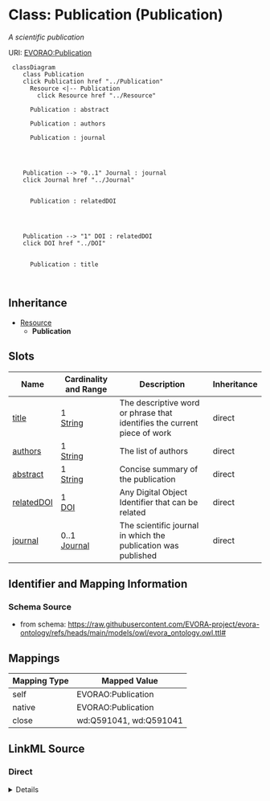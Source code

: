 

# Class: Publication (Publication)


_A scientific publication_





URI: [EVORAO:Publication](https://raw.githubusercontent.com/EVORA-project/evora-ontology/refs/heads/main/models/owl/evora_ontology.owl.ttl#Publication)






```mermaid
 classDiagram
    class Publication
    click Publication href "../Publication"
      Resource <|-- Publication
        click Resource href "../Resource"
      
      Publication : abstract
        
      Publication : authors
        
      Publication : journal
        
          
    
    
    Publication --> "0..1" Journal : journal
    click Journal href "../Journal"

        
      Publication : relatedDOI
        
          
    
    
    Publication --> "1" DOI : relatedDOI
    click DOI href "../DOI"

        
      Publication : title
        
      
```





## Inheritance
* [Resource](Resource.md)
    * **Publication**



## Slots

| Name | Cardinality and Range | Description | Inheritance |
| ---  | --- | --- | --- |
| [title](title.md) | 1 <br/> [String](String.md) | The descriptive word or phrase that identifies the current piece of work | direct |
| [authors](authors.md) | 1 <br/> [String](String.md) | The list of authors | direct |
| [abstract](abstract.md) | 1 <br/> [String](String.md) | Concise summary of the publication | direct |
| [relatedDOI](relatedDOI.md) | 1 <br/> [DOI](DOI.md) | Any Digital Object Identifier that can be related | direct |
| [journal](journal.md) | 0..1 <br/> [Journal](Journal.md) | The scientific journal in which the publication was published | direct |









## Identifier and Mapping Information







### Schema Source


* from schema: https://raw.githubusercontent.com/EVORA-project/evora-ontology/refs/heads/main/models/owl/evora_ontology.owl.ttl#




## Mappings

| Mapping Type | Mapped Value |
| ---  | ---  |
| self | EVORAO:Publication |
| native | EVORAO:Publication |
| close | wd:Q591041, wd:Q591041 |







## LinkML Source

<!-- TODO: investigate https://stackoverflow.com/questions/37606292/how-to-create-tabbed-code-blocks-in-mkdocs-or-sphinx -->

### Direct

<details>
```yaml
name: Publication
description: A scientific publication
title: Publication
from_schema: https://raw.githubusercontent.com/EVORA-project/evora-ontology/refs/heads/main/models/owl/evora_ontology.owl.ttl#
close_mappings:
- wd:Q591041
- wd:Q591041
is_a: Resource
slots:
- title
- authors
- abstract
- relatedDOI
- journal
slot_usage:
  title:
    name: title
    description: The descriptive word or phrase that identifies the current piece
      of work
    title: title
    comments:
    - 'The title of the item should be as short and descriptive as possible. E.g.
      for virus products it should basically be based on the following Pattern:

      ''Virus name'', ''virus host type'', ''collection year'', ''country of collection''
      ex ''suspected epidemiological origin'', ''genotype'', ''strain'', ''variant
      name or specific feature'
    exact_mappings:
    - dct:title
    domain_of:
    - Publication
    range: string
    required: true
    multivalued: false
  authors:
    name: authors
    description: The list of authors
    title: authors
    domain_of:
    - Publication
    range: string
    required: true
    multivalued: false
  abstract:
    name: abstract
    description: Concise summary of the publication
    title: abstract
    domain_of:
    - Publication
    range: string
    required: true
    multivalued: false
  relatedDOI:
    name: relatedDOI
    description: Any Digital Object Identifier that can be related
    title: DOI
    domain_of:
    - Publication
    - ProductOrService
    range: DOI
    required: true
    multivalued: false
  journal:
    name: journal
    description: The scientific journal in which the publication was published
    title: journal
    domain_of:
    - Publication
    range: Journal
    required: false
    multivalued: false

```
</details>

### Induced

<details>
```yaml
name: Publication
description: A scientific publication
title: Publication
from_schema: https://raw.githubusercontent.com/EVORA-project/evora-ontology/refs/heads/main/models/owl/evora_ontology.owl.ttl#
close_mappings:
- wd:Q591041
- wd:Q591041
is_a: Resource
slot_usage:
  title:
    name: title
    description: The descriptive word or phrase that identifies the current piece
      of work
    title: title
    comments:
    - 'The title of the item should be as short and descriptive as possible. E.g.
      for virus products it should basically be based on the following Pattern:

      ''Virus name'', ''virus host type'', ''collection year'', ''country of collection''
      ex ''suspected epidemiological origin'', ''genotype'', ''strain'', ''variant
      name or specific feature'
    exact_mappings:
    - dct:title
    domain_of:
    - Publication
    range: string
    required: true
    multivalued: false
  authors:
    name: authors
    description: The list of authors
    title: authors
    domain_of:
    - Publication
    range: string
    required: true
    multivalued: false
  abstract:
    name: abstract
    description: Concise summary of the publication
    title: abstract
    domain_of:
    - Publication
    range: string
    required: true
    multivalued: false
  relatedDOI:
    name: relatedDOI
    description: Any Digital Object Identifier that can be related
    title: DOI
    domain_of:
    - Publication
    - ProductOrService
    range: DOI
    required: true
    multivalued: false
  journal:
    name: journal
    description: The scientific journal in which the publication was published
    title: journal
    domain_of:
    - Publication
    range: Journal
    required: false
    multivalued: false
attributes:
  title:
    name: title
    description: The descriptive word or phrase that identifies the current piece
      of work
    title: title
    comments:
    - 'The title of the item should be as short and descriptive as possible. E.g.
      for virus products it should basically be based on the following Pattern:

      ''Virus name'', ''virus host type'', ''collection year'', ''country of collection''
      ex ''suspected epidemiological origin'', ''genotype'', ''strain'', ''variant
      name or specific feature'
    from_schema: https://raw.githubusercontent.com/EVORA-project/evora-ontology/refs/heads/main/models/owl/evora_ontology.owl.ttl#
    exact_mappings:
    - dct:title
    rank: 1000
    alias: title
    owner: Publication
    domain_of:
    - Publication
    range: string
    required: true
    multivalued: false
  authors:
    name: authors
    description: The list of authors
    title: authors
    from_schema: https://raw.githubusercontent.com/EVORA-project/evora-ontology/refs/heads/main/models/owl/evora_ontology.owl.ttl#
    rank: 1000
    alias: authors
    owner: Publication
    domain_of:
    - Publication
    range: string
    required: true
    multivalued: false
  abstract:
    name: abstract
    description: Concise summary of the publication
    title: abstract
    from_schema: https://raw.githubusercontent.com/EVORA-project/evora-ontology/refs/heads/main/models/owl/evora_ontology.owl.ttl#
    rank: 1000
    alias: abstract
    owner: Publication
    domain_of:
    - Publication
    range: string
    required: true
    multivalued: false
  relatedDOI:
    name: relatedDOI
    description: Any Digital Object Identifier that can be related
    title: DOI
    from_schema: https://raw.githubusercontent.com/EVORA-project/evora-ontology/refs/heads/main/models/owl/evora_ontology.owl.ttl#
    close_mappings:
    - wdp:P356
    rank: 1000
    alias: relatedDOI
    owner: Publication
    domain_of:
    - Publication
    - ProductOrService
    range: DOI
    required: true
    multivalued: false
  journal:
    name: journal
    description: The scientific journal in which the publication was published
    title: journal
    from_schema: https://raw.githubusercontent.com/EVORA-project/evora-ontology/refs/heads/main/models/owl/evora_ontology.owl.ttl#
    rank: 1000
    alias: journal
    owner: Publication
    domain_of:
    - Publication
    range: Journal
    required: false
    multivalued: false

```
</details>